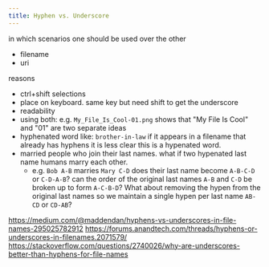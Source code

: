 ```yaml
---
title: Hyphen vs. Underscore
---
```


in which scenarios one should be used over the other

- filename
- uri

reasons

- ctrl+shift selections
- place on keyboard. same key but need shift to get the underscore
- readability
- using both: e.g. `My_File_Is_Cool-01.png` shows that "My File Is Cool" and "01" are two separate ideas
- hyphenated word like: `brother-in-law` if it appears in a filename that already has hyphens it is less clear this is a hypenated word.
- married people who join their last names. what if two hypenated last name humans marry each other.
  - e.g. `Bob A-B` marries `Mary C-D` does their last name become `A-B-C-D` or `C-D-A-B`? can the order of the original last names `A-B` and `C-D` be broken up to form `A-C-B-D`? What about removing the hypen from the original last names so we maintain a single hypen per last name `AB-CD` or `CD-AB`?

<https://medium.com/@maddendan/hyphens-vs-underscores-in-file-names-295025782912>
<https://forums.anandtech.com/threads/hyphens-or-underscores-in-filenames.2071579/>
<https://stackoverflow.com/questions/2740026/why-are-underscores-better-than-hyphens-for-file-names>
